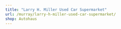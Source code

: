 ```yaml
---
title: "Larry H. Miller Used Car Supermarket"
url: /murray/larry-h-miller-used-car-supermarket/
shop: Autohaus
---
```

